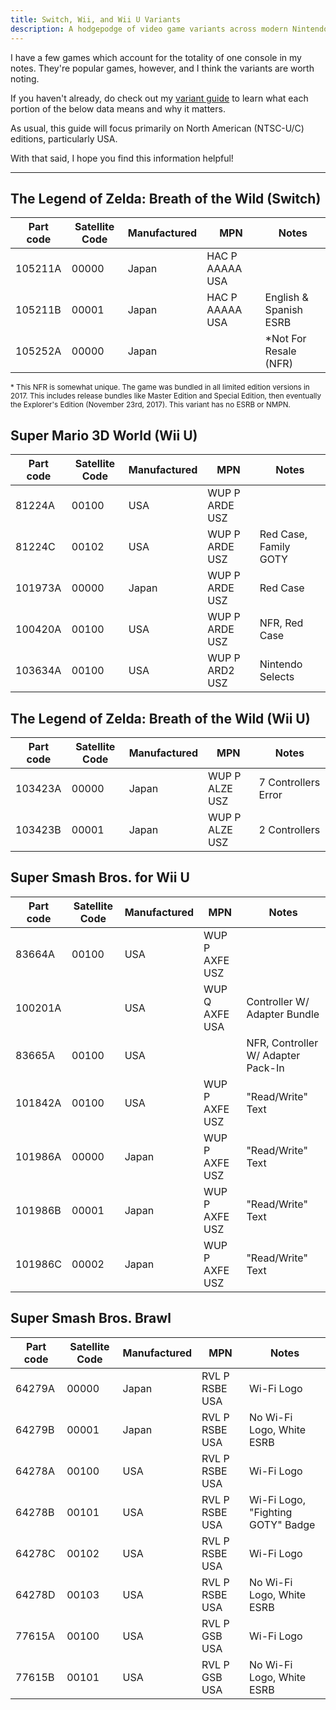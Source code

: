 ```yaml
---
title: Switch, Wii, and Wii U Variants
description: A hodgepodge of video game variants across modern Nintendo consoles
---
```


I have a few games which account for the totality of one console in my notes. They're popular games, however, and I think the variants are worth noting.

If you haven't already, do check out my [variant guide](https://www.afew.games/essays/decoding-modern-nintendo-print-variants) to learn what each portion of the below data means and why it matters.

As usual, this guide will focus primarily on North American (NTSC-U/C) editions, particularly USA.

With that said, I hope you find this information helpful!

---

## The Legend of Zelda: Breath of the Wild (Switch)

| Part code | Satellite Code | Manufactured | MPN             | Notes                  |
| --------- | -------------- | ------------ | --------------- | ---------------------- |
| 105211A   | 00000          | Japan        | HAC P AAAAA USA |                        |
| 105211B   | 00001          | Japan        | HAC P AAAAA USA | English & Spanish ESRB |
| 105252A   | 00000          | Japan        |                 | \*Not For Resale (NFR) |

<small>\* This NFR is somewhat unique. The game was bundled in all limited edition versions in 2017. This includes release bundles like Master Edition and Special Edition, then eventually the Explorer's Edition (November 23rd, 2017). This variant has no ESRB or NMPN.</small>

## Super Mario 3D World (Wii U)

| Part code | Satellite Code | Manufactured | MPN            | Notes                 |
| --------- | -------------- | ------------ | -------------- | --------------------- |
| 81224A    | 00100          | USA          | WUP P ARDE USZ |                       |
| 81224C    | 00102          | USA          | WUP P ARDE USZ | Red Case, Family GOTY |
| 101973A   | 00000          | Japan        | WUP P ARDE USZ | Red Case              |
| 100420A   | 00100          | USA          | WUP P ARDE USZ | NFR, Red Case         |
| 103634A   | 00100          | USA          | WUP P ARD2 USZ | Nintendo Selects      |

## The Legend of Zelda: Breath of the Wild (Wii U)

| Part code | Satellite Code | Manufactured | MPN            | Notes               |
| --------- | -------------- | ------------ | -------------- | ------------------- |
| 103423A   | 00000          | Japan        | WUP P ALZE USZ | 7 Controllers Error |
| 103423B   | 00001          | Japan        | WUP P ALZE USZ | 2 Controllers       |

## Super Smash Bros. for Wii U

| Part code | Satellite Code | Manufactured | MPN            | Notes                              |
| --------- | -------------- | ------------ | -------------- | ---------------------------------- |
| 83664A    | 00100          | USA          | WUP P AXFE USZ |                                    |
| 100201A   |                | USA          | WUP Q AXFE USA | Controller W/ Adapter Bundle       |
| 83665A    | 00100          | USA          |                | NFR, Controller W/ Adapter Pack-In |
| 101842A   | 00100          | USA          | WUP P AXFE USZ | "Read/Write" Text                  |
| 101986A   | 00000          | Japan        | WUP P AXFE USZ | "Read/Write" Text                  |
| 101986B   | 00001          | Japan        | WUP P AXFE USZ | "Read/Write" Text                  |
| 101986C   | 00002          | Japan        | WUP P AXFE USZ | "Read/Write" Text                  |

## Super Smash Bros. Brawl

| Part code | Satellite Code | Manufactured | MPN            | Notes                             |
| --------- | -------------- | ------------ | -------------- | --------------------------------- |
| 64279A    | 00000          | Japan        | RVL P RSBE USA | Wi-Fi Logo                        |
| 64279B    | 00001          | Japan        | RVL P RSBE USA | No Wi-Fi Logo, White ESRB         |
| 64278A    | 00100          | USA          | RVL P RSBE USA | Wi-Fi Logo                        |
| 64278B    | 00101          | USA          | RVL P RSBE USA | Wi-Fi Logo, "Fighting GOTY" Badge |
| 64278C    | 00102          | USA          | RVL P RSBE USA | Wi-Fi Logo                        |
| 64278D    | 00103          | USA          | RVL P RSBE USA | No Wi-Fi Logo, White ESRB         |
| 77615A    | 00100          | USA          | RVL P GSB USA  | Wi-Fi Logo                        |
| 77615B    | 00101          | USA          | RVL P GSB USA  | No Wi-Fi Logo, White ESRB         |
